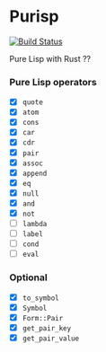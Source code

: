 # Purisp

[![Build Status](https://travis-ci.org/masahiko-ofgp/purisp.svg?branch=master)](https://travis-ci.org/masahiko-ofgp/purisp)

Pure Lisp with Rust ??

### Pure Lisp operators

- [x] `quote`
- [x] `atom`
- [x] `cons`
- [x] `car`
- [x] `cdr`
- [x] `pair`
- [x] `assoc`
- [x] `append`
- [x] `eq`
- [x] `null`
- [x] `and`
- [x] `not`
- [ ] `lambda`
- [ ] `label`
- [ ] `cond`
- [ ] `eval`

### Optional

- [x] `to_symbol`
- [x] `Symbol`
- [x] `Form::Pair`
- [x] `get_pair_key`
- [x] `get_pair_value`
